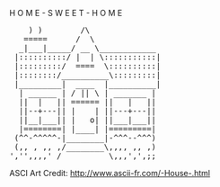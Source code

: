 
  H O M E - S W E E T - H O M E

<pre>
    ) )        /\
   =====      /  \
  _|___|_____/ __ \____________
 |::::::::::/ |  | \:::::::::::|
 |:::::::::/  ====  \::::::::::|
 |::::::::/__________\:::::::::|
 |_________|  ____  |__________|
  | ______ | / || \ | _______ |
  ||  |   || ====== ||   |   ||
  ||--+---|| |    | ||---+---||
  ||__|___|| |   o| ||___|___||
  |========| |____| |=========|
 (^^-^^^^^-|________|-^^^--^^^)
 (,, , ,, ,/________\,,,, ,, ,)
','',,,,' /__________\,,,',',;;
</pre>

ASCI Art Credit: http://www.ascii-fr.com/-House-.html

